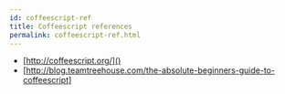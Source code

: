 ```yaml
---
id: coffeescript-ref
title: Coffeescript references
permalink: coffeescript-ref.html
---
```


* [http://coffeescript.org/]()
* [http://blog.teamtreehouse.com/the-absolute-beginners-guide-to-coffeescript]
